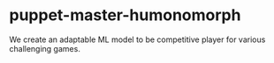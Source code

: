 # puppet-master-humonomorph
We create an adaptable ML model to be competitive player for various challenging games.
